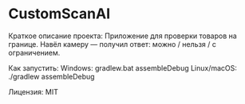 ﻿# CustomScanAI

Краткое описание проекта: Приложение для проверки товаров на границе. Навёл камеру — получил ответ: можно / нельзя / с ограничением.

Как запустить:
Windows: gradlew.bat assembleDebug
Linux/macOS: ./gradlew assembleDebug

Лицензия: MIT
